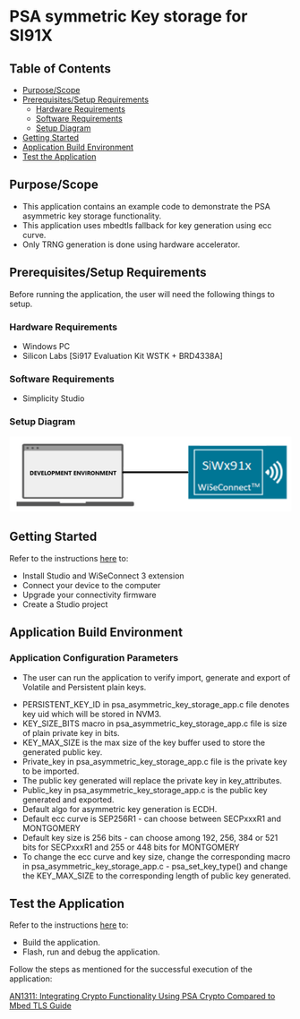 # PSA symmetric Key storage for SI91X

## Table of Contents

- [Purpose/Scope](#purposescope)
- [Prerequisites/Setup Requirements](#prerequisitessetup-requirements)
  - [Hardware Requirements](#hardware-requirements)
  - [Software Requirements](#software-requirements)
  - [Setup Diagram](#setup-diagram)
- [Getting Started](#getting-started)
- [Application Build Environment](#application-build-environment)
- [Test the Application](#test-the-application)

## Purpose/Scope

- This application contains an example code to demonstrate the PSA asymmetric key storage functionality.
- This application uses mbedtls fallback for key generation using ecc curve.
- Only TRNG generation is done using hardware accelerator.

## Prerequisites/Setup Requirements

Before running the application, the user will need the following things to setup.

### Hardware Requirements	

  - Windows PC 
  - Silicon Labs [Si917 Evaluation Kit WSTK + BRD4338A]

### Software Requirements

- Simplicity Studio

### Setup Diagram
 
  ![Figure: Introduction](resources/readme/image508a.png)

## Getting Started

Refer to the instructions [here](https://docs.silabs.com/wiseconnect/latest/wiseconnect-getting-started/) to:

- Install Studio and WiSeConnect 3 extension
- Connect your device to the computer
- Upgrade your connectivity firmware
- Create a Studio project

## Application Build Environment

### Application Configuration Parameters

- The user can run the application to verify import, generate and export of Volatile and Persistent plain keys.

 * PERSISTENT_KEY_ID in psa_asymmetric_key_storage_app.c file denotes key uid which will be stored in NVM3.
 * KEY_SIZE_BITS macro in psa_asymmetric_key_storage_app.c file is size of plain private key in bits.
 * KEY_MAX_SIZE is the max size of the key buffer used to store the generated public key. 
 * Private_key in psa_asymmetric_key_storage_app.c file is the private key to be imported.
 * The public key generated will replace the private key in key_attributes.
 * Public_key in psa_asymmetric_key_storage_app.c is the public key generated and exported.
 * Default algo for asymmetric key generation is ECDH.
 * Default ecc curve is SEP256R1 - can choose between SECPxxxR1 and MONTGOMERY
 * Default key size is 256 bits - can choose among 192, 256, 384 or 521 bits for SECPxxxR1 and 255 or 448 bits for MONTGOMERY
 * To change the ecc curve and key size, change the corresponding macro in psa_asymmetric_key_storage_app.c - psa_set_key_type() and change the KEY_MAX_SIZE to the corresponding length of public key generated. 


## Test the Application

Refer to the instructions [here](https://docs.silabs.com/wiseconnect/latest/wiseconnect-getting-started/) to:

- Build the application.
- Flash, run and debug the application.

Follow the steps as mentioned for the successful execution of the application:

[AN1311: Integrating Crypto Functionality Using PSA Crypto Compared to Mbed TLS Guide](https://www.silabs.com/documents/public/application-notes/an1311-mbedtls-psa-crypto-porting-guide.pdf)